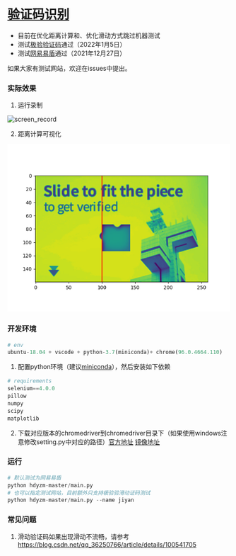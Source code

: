 # [验证码识别](https://github.com/yylime/hdyzm)
   - 目前在优化距离计算和、优化滑动方式跳过机器测试
   - 测试[极验验证码](https://www.geetest.com/en/demo)通过（2022年1月5日）
   - 测试[网易易盾](!http://dun.163.com/trial/sense)通过（2021年12月27日）

如果大家有测试网站，欢迎在issues中提出。

### 实际效果

1. 运行录制

![screen_record](imgs/screen_record.gif)



2. 距离计算可视化

![距离结果可视化](imgs/valid.png)

### 开发环境

```python
# env
ubuntu-18.04 + vscode + python-3.7(miniconda)+ chrome(96.0.4664.110)
```
1. 配置python环境（建议[miniconda](https://docs.conda.io/en/latest/miniconda.html)），然后安装如下依赖

```python
# requirements
selenium==4.0.0
pillow
numpy
scipy
matplotlib
```

2. 下载对应版本的chromedriver到chromedriver目录下（如果使用windows注意修改setting.py中对应的路径）[官方地址](https://chromedriver.chromium.org/downloads)     [镜像地址](https://npm.taobao.org/mirrors/chromedriver/)

### 运行

   ```python
   # 默认测试为网易易盾
   python hdyzm-master/main.py
   # 也可以指定测试网站，目前额外只支持极验验滑动证码测试
   python hdyzm-master/main.py --name jiyan
   ```

### 常见问题

1. 滑动验证码如果出现滑动不流畅，请参考 https://blog.csdn.net/qq_36250766/article/details/100541705